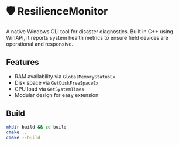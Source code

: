 ﻿# 🛡️ ResilienceMonitor

A native Windows CLI tool for disaster diagnostics. Built in C++ using WinAPI, it reports system health metrics to ensure field devices are operational and responsive.

## Features
- RAM availability via `GlobalMemoryStatusEx`
- Disk space via `GetDiskFreeSpaceEx`
- CPU load via `GetSystemTimes`
- Modular design for easy extension

## Build

```bash
mkdir build && cd build
cmake ..
cmake --build .